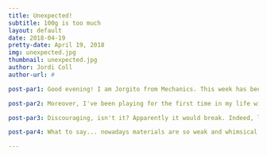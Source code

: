 ```yaml
---
title: Unexpected!
subtitle: 100g is too much
layout: default
date: 2018-04-19
pretty-date: April 19, 2018
img: unexpected.jpg
thumbnail: unexpected.jpg
author: Jordi Coll
author-url: #

post-par1: Good evening! I am Jorgito from Mechanics. This week has been really busy in our Department! On my way to catch up with all our Asana tasks I've been diving through endless catalogs from various companies trying to figure out how can we build the structure of both boxes without wasting too much money.

post-par2: Moreover, I've been playing for the first time in my life with ANSYS. Broadly speaking, it's a software that, in one of its modules, allow us to reproduce different load situations on the structure and see how it behaves. So yes, as I'm sure you already know, today's picture is one of the results of these simulations. In particular, the displacement magnitudes of the structure when a load of 2000 kg is applied on the right side of the small box.

post-par3: Discouraging, isn't it? Apparently it would break. Indeed, looking at one of the other results, the maximum equivalent stress that would appear in the weakest point of our structure is 2484 MPa! It's quite funny when you realise that the Ultimate Tensile Strength of the Aluminum 6501-T5 is 310 MPa, which is the material used to manufacture our components.

post-par4: What to say... nowadays materials are so weak and whimsical. Do you think that 2000 kg are too much? Let's pray for a good parachute and a soft landing! God help us! 

---
```

